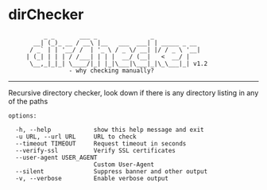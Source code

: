 # dirChecker

```
          _ _       ___ _               _           
       __| (_)_ __ / __\ |__   ___  ___| | _____ _ __ 
      / _` | | '__/ /  | '_ \ / _ \/ __| |/ / _ \ '__|
     | (_| | | | / /___| | | |  __/ (__|   <  __/ |   
      \__,_|_|_| \____/|_| |_|\___|\___|_|\_\___|_| v1.2  
                 - why checking manually?
```
----
Recursive directory checker, look down if there is any directory listing in any of the paths

```
options:

  -h, --help            show this help message and exit
  -u URL, --url URL     URL to check
  --timeout TIMEOUT     Request timeout in seconds
  --verify-ssl          Verify SSL certificates
  --user-agent USER_AGENT
                        Custom User-Agent
  --silent              Suppress banner and other output
  -v, --verbose         Enable verbose output
    
```
